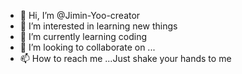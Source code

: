- 👋 Hi, I’m @Jimin-Yoo-creator
- 👀 I’m interested in learning new things
- 🌱 I’m currently learning coding
- 💞️ I’m looking to collaborate on ...
- 📫 How to reach me ...Just shake your hands to me

<!---
Jimin-Yoo-creator/Jimin-Yoo-creator is a ✨ special ✨ repository because its `README.md` (this file) appears on your GitHub profile.
You can click the Preview link to take a look at your changes.
--->
